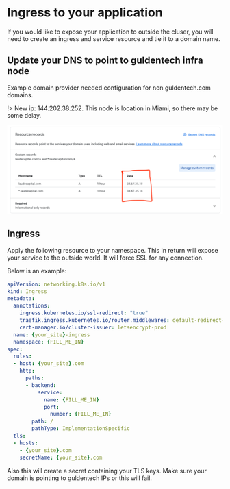 # Ingress to your application

If you would like to expose your application to outside the cluser, you will need to create an ingress and service resource and tie it to a domain name.

## Update your DNS to point to guldentech infra node

Example domain provider needed configuration for non guldentech.com domains.

!> New ip: 144.202.38.252. This node is location in Miami, so there may be some delay.

![dns](../_media/dns.png)

## Ingress

Apply the following resource to your namespace. This in return will expose your service to the outside world. It will force SSL for any connection.

Below is an example:
```yaml
apiVersion: networking.k8s.io/v1
kind: Ingress
metadata:
  annotations:
    ingress.kubernetes.io/ssl-redirect: "true"
    traefik.ingress.kubernetes.io/router.middlewares: default-redirect-https@kubernetescrd
    cert-manager.io/cluster-issuer: letsencrypt-prod
  name: {your_site}-ingress
  namespace: {FILL_ME_IN}
spec:
  rules:
  - host: {your_site}.com
    http:
      paths:
      - backend:
          service:
            name: {FILL_ME_IN}
            port:
              number: {FILL_ME_IN}
        path: /
        pathType: ImplementationSpecific
  tls:
  - hosts:
    - {your_site}.com
    secretName: {your_site}.com
```

Also this will create a secret containing your TLS keys. Make sure your domain is pointing to guldentech IPs or this will fail.